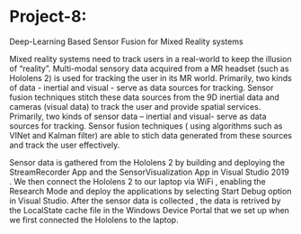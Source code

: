 # Project-8:
Deep-Learning Based Sensor Fusion for Mixed Reality systems

Mixed reality systems need to track users in a real-world to keep the illusion of “reality”. Multi-modal sensory data acquired from a MR headset (such as Hololens 2) is used for tracking the user in its MR world. Primarily, two kinds of data - inertial and visual - serve as data sources for tracking. Sensor fusion techniques stitch these data sources from the 9D inertial data and cameras (visual data) to track the user and provide spatial services. Primarily, two kinds of sensor data – inertial and visual- serve as data sources for tracking. Sensor fusion techniques ( using algorithms such as VINet and Kalman filter) are able to stich data generated from these sources and track the user effectively.

Sensor data is gathered from the Hololens 2 by building and deploying the StreamRecorder App and the SensorVisualization App in Visual Studio 2019 .
We then connect the Hololens 2 to our laptop via WiFi , enabling the Research Mode and deploy the applications by selecting Start Debug option in Visual Studio. 
After the sensor data is collected , the data is retrived by the LocalState cache file in the Windows Device Portal that we set up when we first connected the Hololens to the laptop.

